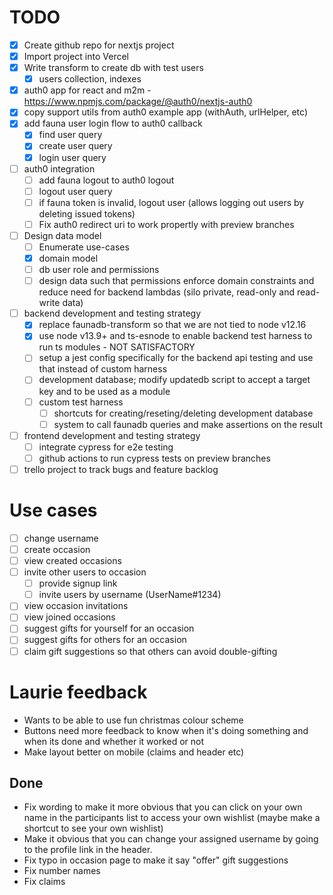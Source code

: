# TODO

- [x] Create github repo for nextjs project
- [x] Import project into Vercel
- [x] Write transform to create db with test users
  - [x] users collection, indexes
- [x] auth0 app for react and m2m - https://www.npmjs.com/package/@auth0/nextjs-auth0
- [x] copy support utils from auth0 example app (withAuth, urlHelper, etc)
- [x] add fauna user login flow to auth0 callback
  - [x] find user query
  - [x] create user query
  - [x] login user query
- [ ] auth0 integration
  - [ ] add fauna logout to auth0 logout
  - [ ] logout user query
  - [ ] if fauna token is invalid, logout user (allows logging out users by deleting issued tokens)
  - [ ] Fix auth0 redirect uri to work propertly with preview branches
- [ ] Design data model
  - [ ] Enumerate use-cases
  - [x] domain model
  - [ ] db user role and permissions
  - [ ] design data such that permissions enforce domain constraints and reduce need for backend lambdas (silo private, read-only and read-write data)
- [ ] backend development and testing strategy
  - [x] replace faunadb-transform so that we are not tied to node v12.16
  - [x] use node v13.9+ and ts-esnode to enable backend test harness to run ts modules - NOT SATISFACTORY
  - [ ] setup a jest config specifically for the backend api testing and use that instead of custom harness
  - [ ] development database; modify updatedb script to accept a target key and to be used as a module
  - [ ] custom test harness
    - [ ] shortcuts for creating/reseting/deleting development database
    - [ ] system to call faunadb queries and make assertions on the result
- [ ] frontend development and testing strategy
  - [ ] integrate cypress for e2e testing
  - [ ] github actions to run cypress tests on preview branches
- [ ] trello project to track bugs and feature backlog

# Use cases

- [ ] change username
- [ ] create occasion
- [ ] view created occasions
- [ ] invite other users to occasion
  - [ ] provide signup link
  - [ ] invite users by username (UserName#1234)
- [ ] view occasion invitations
- [ ] view joined occasions
- [ ] suggest gifts for yourself for an occasion
- [ ] suggest gifts for others for an occasion
- [ ] claim gift suggestions so that others can avoid double-gifting

# Laurie feedback

- Wants to be able to use fun christmas colour scheme
- Buttons need more feedback to know when it's doing something and when its done and whether it worked or not
- Make layout better on mobile (claims and header etc)

## Done

- Fix wording to make it more obvious that you can click on your own name in the participants list to access your own wishlist (maybe make a shortcut to see your own wishlist)
- Make it obvious that you can change your assigned username by going to the profile link in the header.
- Fix typo in occasion page to make it say "offer" gift suggestions
- Fix number names
- Fix claims
